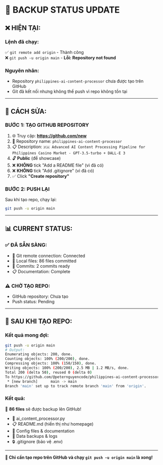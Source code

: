 # 🚨 **BACKUP STATUS UPDATE**

## ❌ **HIỆN TẠI:**

### **Lệnh đã chạy:**
✅ `git remote add origin` - Thành công  
❌ `git push -u origin main` - **Lỗi: Repository not found**

### **Nguyên nhân:**
- Repository `philippines-ai-content-processor` chưa được tạo trên GitHub
- Git đã kết nối nhưng không thể push vì repo không tồn tại

---

## 🔧 **CÁCH SỬA:**

### **BƯỚC 1: TẠO GITHUB REPOSITORY**
1. 🌐 Truy cập: **https://github.com/new**
2. 📝 Repository name: `philippines-ai-content-processor`
3. 📋 Description: `🇵🇭 Advanced AI Content Processing Pipeline for Philippines Casino Market - GPT-3.5-turbo + DALL-E 3`
4. 🔓 **Public** (để showcase)
5. ❌ **KHÔNG** tick "Add a README file" (vì đã có)
6. ❌ **KHÔNG** tick "Add .gitignore" (vì đã có)
7. ✅ Click **"Create repository"**

### **BƯỚC 2: PUSH LẠI**
Sau khi tạo repo, chạy lại:
```bash
git push -u origin main
```

---

## 📊 **CURRENT STATUS:**

### **✅ ĐÃ SẴN SÀNG:**
- 🔗 Git remote connection: Connected
- 📁 Local files: 86 files committed
- 🔄 Commits: 2 commits ready
- 📋 Documentation: Complete

### **⚠️ CHỜ TẠO REPO:**
- GitHub repository: Chưa tạo
- Push status: Pending

---

## 🎯 **SAU KHI TẠO REPO:**

### **Kết quả mong đợi:**
```bash
git push -u origin main
# Output:
Enumerating objects: 200, done.
Counting objects: 100% (200/200), done.
Compressing objects: 100% (150/150), done.
Writing objects: 100% (200/200), 2.5 MB | 1.2 MB/s, done.
Total 200 (delta 50), reused 0 (delta 0)
To https://github.com/@peternguyencode/philippines-ai-content-processor.git
 * [new branch]      main -> main
Branch 'main' set up to track remote branch 'main' from 'origin'.
```

### **Kết quả:**
🎉 **86 files** sẽ được backup lên GitHub!
- 🤖 ai_content_processor.py
- 📋 README.md (hiển thị như homepage)
- 🔧 Config files & documentation
- 💾 Data backups & logs
- 🔒 .gitignore (bảo vệ .env)

---

**🚀 Chỉ cần tạo repo trên GitHub và chạy `git push -u origin main` là xong!**
